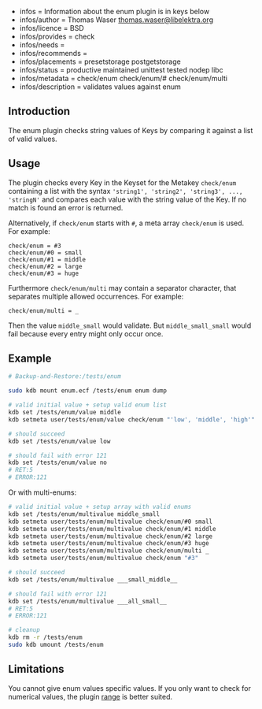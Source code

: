 - infos = Information about the enum plugin is in keys below
- infos/author = Thomas Waser <thomas.waser@libelektra.org>
- infos/licence = BSD
- infos/provides = check
- infos/needs =
- infos/recommends =
- infos/placements = presetstorage postgetstorage
- infos/status = productive maintained unittest tested nodep libc
- infos/metadata = check/enum check/enum/# check/enum/multi
- infos/description = validates values against enum

## Introduction

The enum plugin checks string values of Keys by comparing it against a list of valid values.

## Usage

The plugin checks every Key in the Keyset for the Metakey `check/enum` containing a list
with the syntax `'string1', 'string2', 'string3', ..., 'stringN'` and compares each
value with the string value of the Key. If no match is found an error is returned.

Alternatively, if `check/enum` starts with `#`, a meta array `check/enum` is used.
For example:

    check/enum = #3
    check/enum/#0 = small
    check/enum/#1 = middle
    check/enum/#2 = large
    check/enum/#3 = huge

Furthermore `check/enum/multi` may contain a separator character, that separates
multiple allowed occurrences.
For example:

    check/enum/multi = _

Then the value `middle_small` would validate.
But `middle_small_small` would fail because every entry might only occur once.


## Example
```sh
# Backup-and-Restore:/tests/enum

sudo kdb mount enum.ecf /tests/enum enum dump

# valid initial value + setup valid enum list
kdb set /tests/enum/value middle
kdb setmeta user/tests/enum/value check/enum "'low', 'middle', 'high'"

# should succeed
kdb set /tests/enum/value low

# should fail with error 121
kdb set /tests/enum/value no
# RET:5
# ERROR:121
```
Or with multi-enums:
```sh
# valid initial value + setup array with valid enums
kdb set /tests/enum/multivalue middle_small
kdb setmeta user/tests/enum/multivalue check/enum/#0 small
kdb setmeta user/tests/enum/multivalue check/enum/#1 middle
kdb setmeta user/tests/enum/multivalue check/enum/#2 large
kdb setmeta user/tests/enum/multivalue check/enum/#3 huge
kdb setmeta user/tests/enum/multivalue check/enum/multi _
kdb setmeta user/tests/enum/multivalue check/enum "#3"

# should succeed
kdb set /tests/enum/multivalue ___small_middle__

# should fail with error 121
kdb set /tests/enum/multivalue ___all_small__
# RET:5
# ERROR:121

# cleanup
kdb rm -r /tests/enum
sudo kdb umount /tests/enum
```

## Limitations

You cannot give enum values specific values.
If you only want to check for numerical values,
the plugin [range](../range) is better suited.
